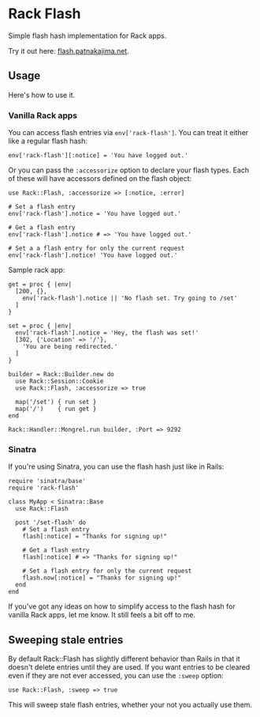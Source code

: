 # Rack Flash

Simple flash hash implementation for Rack apps.

Try it out here: [flash.patnakajima.net](http://flash.patnakajima.net).

## Usage

Here's how to use it.

### Vanilla Rack apps

You can access flash entries via `env['rack-flash']`. You can treat it either
like a regular flash hash:

    env['rack-flash'][:notice] = 'You have logged out.'

Or you can pass the `:accessorize` option to declare your flash types. Each of
these will have accessors defined on the flash object:

    use Rack::Flash, :accessorize => [:notice, :error]
    
    # Set a flash entry
    env['rack-flash'].notice = 'You have logged out.'
    
    # Get a flash entry
    env['rack-flash'].notice # => 'You have logged out.'
    
    # Set a a flash entry for only the current request
    env['rack-flash'].notice! 'You have logged out.'

Sample rack app:

    get = proc { |env|
      [200, {},
        env['rack-flash'].notice || 'No flash set. Try going to /set'
      ]
    }

    set = proc { |env|
      env['rack-flash'].notice = 'Hey, the flash was set!'
      [302, {'Location' => '/'},
        'You are being redirected.'
      ]
    }

    builder = Rack::Builder.new do
      use Rack::Session::Cookie
      use Rack::Flash, :accessorize => true

      map('/set') { run set }
      map('/')    { run get }
    end

    Rack::Handler::Mongrel.run builder, :Port => 9292

### Sinatra

If you're using Sinatra, you can use the flash hash just like in Rails:

    require 'sinatra/base'
    require 'rack-flash'

    class MyApp < Sinatra::Base
      use Rack::Flash

      post '/set-flash' do
        # Set a flash entry
        flash[:notice] = "Thanks for signing up!"
        
        # Get a flash entry
        flash[:notice] # => "Thanks for signing up!"
        
        # Set a flash entry for only the current request
        flash.now[:notice] = "Thanks for signing up!"
      end
    end

If you've got any ideas on how to simplify access to the flash hash for vanilla
Rack apps, let me know. It still feels a bit off to me.

## Sweeping stale entries

By default Rack::Flash has slightly different behavior than Rails in that it
doesn't delete entries until they are used. If you want entries to be cleared
even if they are not ever accessed, you can use the `:sweep` option:

    use Rack::Flash, :sweep => true

This will sweep stale flash entries, whether your not you actually use them.